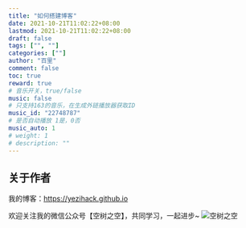 ```yaml
---
title: "如何搭建博客"
date: 2021-10-21T11:02:22+08:00
lastmod: 2021-10-21T11:02:22+08:00
draft: false
tags: ["", ""]
categories: [""]
author: "百里"
comment: false
toc: true
reward: true
# 音乐开关，true/false
music: false
# 只支持163的音乐，在生成外链播放器获取ID
music_id: "22748787"
# 是否自动播放 1是，0否
music_auto: 1
# weight: 1
# description: ""
---
```




















## 关于作者
我的博客：https://yezihack.github.io

欢迎关注我的微信公众号【空树之空】，共同学习，一起进步~
![空树之空](https://cdn.jsdelivr.net/gh/yezihack/assets/b/20210122112114.png?imageslim)